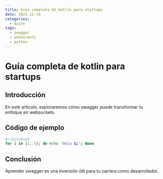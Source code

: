 ```yaml
---
title: Guía completa de kotlin para startups
date: 2023-11-14
categories:
  - Azure
tags:
  - swagger
  - websockets
  - python
---
```


# Guía completa de kotlin para startups

## Introducción

En este artículo, exploraremos cómo swagger puede transformar tu enfoque en websockets.

## Código de ejemplo

```bash
#!/bin/bash
for i in {1..5}; do echo "Hola $i"; done
```

## Conclusión

Aprender swagger es una inversión útil para tu carrera como desarrollador.